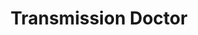 ---
title: "Transmission Doctor"
url: /north-lauderdale/transmission-doctor/
shop: Autowerkstatt
---